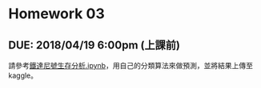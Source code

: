 # Homework 03

## DUE: 2018/04/19 6:00pm (上課前)

請參考[鐵達尼號生存分析.ipynb](https://bit.ly/2viitRq)，用自己的分類算法來做預測，並將結果上傳至 kaggle。